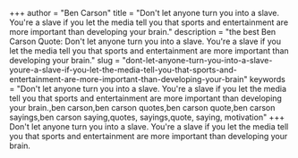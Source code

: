 +++
author = "Ben Carson"
title = "Don't let anyone turn you into a slave. You're a slave if you let the media tell you that sports and entertainment are more important than developing your brain."
description = "the best Ben Carson Quote: Don't let anyone turn you into a slave. You're a slave if you let the media tell you that sports and entertainment are more important than developing your brain."
slug = "dont-let-anyone-turn-you-into-a-slave-youre-a-slave-if-you-let-the-media-tell-you-that-sports-and-entertainment-are-more-important-than-developing-your-brain"
keywords = "Don't let anyone turn you into a slave. You're a slave if you let the media tell you that sports and entertainment are more important than developing your brain.,ben carson,ben carson quotes,ben carson quote,ben carson sayings,ben carson saying,quotes, sayings,quote, saying, motivation"
+++
Don't let anyone turn you into a slave. You're a slave if you let the media tell you that sports and entertainment are more important than developing your brain.
